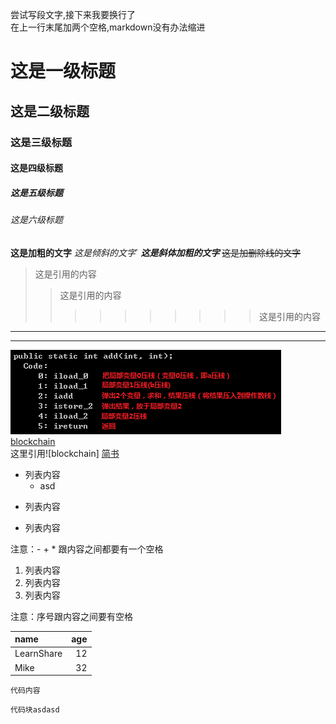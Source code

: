   尝试写段文字,接下来我要换行了  
  在上一行末尾加两个空格,markdown没有办法缩进  

# 这是一级标题
## 这是二级标题
### 这是三级标题
#### 这是四级标题
##### 这是五级标题
###### 这是六级标题
**这是加粗的文字**
*这是倾斜的文字*`
***这是斜体加粗的文字***
~~这是加删除线的文字~~
>这是引用的内容
>>这是引用的内容
>>>>>>>>>>这是引用的内容
---
***
![blockchain](../picture/add方法反编译.png "区块链")
[blockchain](../picture/add方法反编译.png "区块链")  
这里引用![blockchain]
[简书](http://jianshu.com)


- 列表内容
   - asd
+ 列表内容
* 列表内容

注意：- + * 跟内容之间都要有一个空格
1. 列表内容
2. 列表内容
3. 列表内容

注意：序号跟内容之间要有空格

| name | age |
| :---- | ---: |
| LearnShare | 12 |
| Mike |  32 |

`代码内容`
```
代码块asdasd
```


